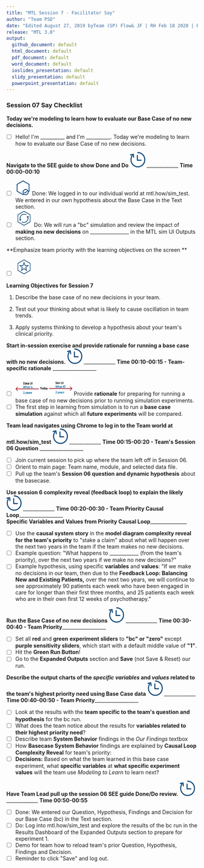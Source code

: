 ```yaml
---
title: "MTL Session 7 - Facilitator Say"
author: "Team PSD"
date: "Edited August 27, 2019 byTeam (SP) Flow& JF | RH Feb 18 2020 | RH March 2 2020"
release: "MTL 3.0"
output: 
  github_document: default
  html_document: default
  pdf_document: default
  word_document: default
  ioslides_presentation: default
  slidy_presentation: default
  powerpoint_presentation: default
---
```


### Session 07 Say Checklist

**Today we're modeling to learn how to evaluate our Base Case of no new decisions.**

- [ ]  Hello! I'm __________ and I'm __________. Today we're modeling to learn how to evaluate our Base Case of no new decisions.

**Navigate to the SEE guide to show Done and Do**
[<img src = "https://github.com/lzim/teampsd/blob/master/resources/icons/timestamp.png" height = "40" width = "40" style ="display: inline-block"/>](#.) _____________ **Time 00:00-00:10** 

- [ ] [<img src = "https://github.com/lzim/teampsd/blob/master/resources/icons/done.png" height = "40" width = "40">](#.)  Done: We logged in to our individual world at mtl.how/sim_test. We entered in our own hypothesis about the Base Case in the Text section.
- [ ] [<img src = "https://github.com/lzim/teampsd/blob/master/resources/icons/do.png" height = "45" width = "45">](#.) Do: We will run a "bc" simulation and review the impact of **making no new decisions** on ________________ in the MTL sim UI Outputs section.

**Emphasize team priority with the learning objectives on the screen **

- [ ] [<img src = "https://github.com/lzim/teampsd/blob/master/resources/icons/learning_objectives.png" height = "45" width = "45">](#.) 

**Learning Objectives for Session 7**

1. Describe the base case of no new decisions in your team. 

2. Test out your thinking about what is likely to cause oscillation in team trends. 

3. Apply systems thinking to develop a hypothesis about your team's clinical priority.

**Start in-session exercise and provide rationale for running a base case with no new decisions.** 
[<img src = "https://github.com/lzim/teampsd/blob/master/resources/icons/timestamp.png" height = "40" width = "40" style ="display: inline-block"/>](#.) _____________ **Time 00:10-00:15 - Team-specific rationale** __________________

- [ ] [<img src = "https://raw.githubusercontent.com/lzim/teampsd/master/resources/illustrations/data_ui_sim_ui.png" height = "50" width = "150">](#.) Provide **rationale** for preparing for running a base case of no new decisions prior to running simulation experiments.
- [ ] The first step in learning from simulation is to run a **base case simulation** against which all **future experiments** will be compared.   

**Team lead navigates using Chrome to log in to the Team world at **mtl.how/sim_test****
[<img src = "https://github.com/lzim/teampsd/blob/master/resources/icons/timestamp.png" height = "40" width = "40" style ="display: inline-block"/>](#.) _____________ **Time 00:15-00:20 - Team's Session 06 Question** __________________

- [ ] Join current session to pick up where the team left off in Session 06.
- [ ] Orient to main page: Team name, module, and selected data file.
- [ ] Pull up the team's **Session 06 question and dynamic hypothesis** about the basecase.

**Use session 6 complexity reveal (feedback loop) to explain the likely**
[<img src = "https://github.com/lzim/teampsd/blob/master/resources/icons/timestamp.png" height = "40" width = "40" style ="display: inline-block"/>](#.) _____________ **Time 00:20-00:30 - Team Priority Causal Loop**__________________   
**Specific Variables and Values from Priority Causal Loop**_______________

- [ ] Use the **causal system story** in the **model diagram complexity reveal for the team's priority** to "stake a claim" about what will happen over the next two years in the team if the team makes no new decisions. 
- [ ] Example question: "What happens to ____________ (from the team's priority), over the next two years if we make no new decisions?"
- [ ] Example hypothesis, using specific **variables** and **values**: "If we make no decisions in our team, then due to the **Feedback Loop: Balancing New and Existing Patients,** over the next two years, we will continue to see approximately 90 patients each week who have been engaged in care for longer than their first three months, and 25 patients each week who are in their own first 12 weeks of psychotherapy." 

**Run the Base Case of no new decisions**
[<img src = "https://github.com/lzim/teampsd/blob/master/resources/icons/timestamp.png" height = "40" width = "40" style ="display: inline-block"/>](#.) _____________ **Time 00:30-00:40  - Team Priority**__________________

- [ ] Set all **red** and **green** **experiment sliders** to **"bc" or "zero"** except **purple sensitivity sliders**, which start with a default middle value of **"1"**.
- [ ] Hit the **Green Run Button**!
- [ ] Go to the **Expanded Outputs** section and **Save** (not Save & Reset) our run. 

**Describe the output charts of the _specific variables_ and _values_ related to the team's highest priority need using Base Case data**
[<img src = "https://github.com/lzim/teampsd/blob/master/resources/icons/timestamp.png" height = "40" width = "40" style ="display: inline-block"/>](#.) _____________ **Time 00:40-00:50 - Team Priority**__________________

- [ ] Look at the results with the **team specific to the team's question and hypothesis** for the bc run.
- [ ] What does the team notice about the results for **variables related to their highest priority need**? 
- [ ] Describe team **System Behavior** findings in the *Our Findings* textbox 
- [ ] How **Basecase System Behavior** findings are explained by **Causal Loop Complexity Reveal** for team's priority:
- [ ] **Decisions:** Based on what the team learned in this base case experiment, what **specific variables** at **what specific experiment values**  will the team use _Modeling to Learn_ to learn next?

**Have Team Lead pull up the session 06 SEE guide Done/Do review.**
[<img src = "https://github.com/lzim/teampsd/blob/master/resources/icons/timestamp.png" height = "40" width = "40" style ="display: inline-block"/>](#.) _____________ **Time 00:50-00:55**  

- [ ] Done: We entered our Question, Hypothesis, Findings and Decision for our Base Case (bc) in the Text section.
- [ ] Do: Log into mtl.how/sim_test and explore the results of the bc run in the Results Dashboard of the Expanded Outputs section to prepare for experiment 1. 
- [ ] Demo for team how to reload team's prior Question, Hypothesis, Findings and Decision. 
- [ ] Reminder to click "Save" and log out. 
